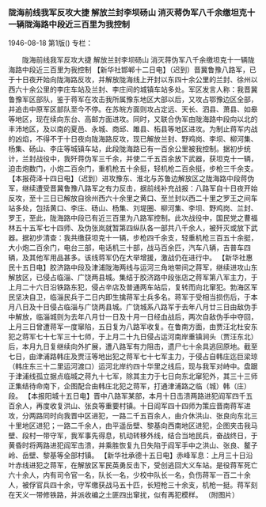 ### 陇海前线我军反攻大捷  解放兰封李坝砀山  消灭蒋伪军八千余缴坦克十一辆陇海路中段近三百里为我控制

1946-08-18
第1版()
专栏：

　　陇海前线我军反攻大捷
    解放兰封李坝砀山
    消灭蒋伪军八千余缴坦克十一辆陇海路中段近三百里为我控制
    【新华社邯郸十二日电】（迟到）晋冀鲁豫八路军，已于十日夜开始向陇海路反攻，并解放陇海线上开封以东四十余公里的兰封、徐州以西六十余公里的李庄车站及兰封、李庄间的城镇车站多处。军区发言人称：我晋冀鲁豫军区部队，鉴于蒋军在攻击我所属豫东地区大部以后，又攻占鄂豫边区全部，并追击中原军区部队至今不停。在苏皖方面则攻占定远、天长、泗县、萧县、如皋等地区，现在续向东台、高邮方面进攻。同时，又联合伪军由陇海路中段向以北的丰沛地区，及以南的夏邑、永城、商邱、雎县、柘县等地区进攻。为制止蒋军内战的凶焰，不得不于十日夜向陇海路反攻，现已解放兰封、野鸡岗、李坝、柳河集、杨集、砀山、李庄等城镇车站，此段陇海路已有一百余公里被我控制。据初步统计，兰封战役中，我歼蒋伪军三千余，并使二千五百余放下武器，获坦克十一辆，迫击炮数门，小炮二百余门，重机枪五十余挺，轻机枪二百余挺，步枪三千余支。
    【本报荷泽十四日电】（迟到）进攻豫东、淮北与苏鲁边解放区之陇海路中段蒋伪军，继续遭受晋冀鲁豫八路军之有力反击，据前线补充战报：八路军自十日夜开始反攻，至十三日已解放自徐州西六十余里之黄口、至兰封以西二十里之罗王之间车站多处，包括黄口、李庄、砀山、杨集、刘堤圈、柳河集、李坝、野鸡岗、兰封、罗王，至此，陇海路中段已有近三百里为八路军控制。此次战役中，国民党之曹福林五十五军七十四师、及伪张岚就暂第四纵队各一部共八千余人，被歼灭或放下武器。据初步清查：我共缴获坦克十一辆，步枪四千余支，轻重机枪三百五十余挺，大小炮二百余门，电台三部，电话机三十部，战马百余匹，汽车八辆，吉普车四辆，及其他军用品甚多。该线蒋军仍在大举增援，激战仍在进行中。
    【新华社惠民十五日电】胶济路中段及津浦陇海两线与运河三角地带间之蒋军，继续进攻山东解放区，已侵占临淄、广饶两县城。集结于胶济路中段张店之蒋军第八军主力，于上月二十六日沿铁路东犯，侵占辛店及普通两车站后，复转而向北窜犯。勃海区军民坚决自卫，临淄民兵于二日内即生擒蒋军士兵多名。蒋军于受相当损伤后，于本月八日及十日侵占临淄与广饶两县城。广饶城系八路军于去年八月廿三日由敌伪手中解放，临淄城则为去年八月廿一日及十月一日经血战后，两次自敌伪手中夺回，上月三日曾遭蒋军一度窜陷，五日复为八路军收复。在鲁南方面，由贾汪北杜安东犯之蒋军七十七军三十七师，于上月二十九日侵占运河南岸重镇涧头（贾汪东北）后，本月九日复继续向外扩展，遭八路军有力阻击，遗尸七十余具逃回原地。截至七日，由津浦路韩庄及贾汪等地出犯之蒋军七十七军主力，于侵占自韩庄迄巨梁琼（韩庄东三十二里运河渡口）运河北岸约四十华里之线后，现与我军对峙中。盘踞于津浦线孤立据点临城之蒋九十七军，除其主力于七日向东北窜犯外，其三十三师正集结待命南下，企图配合由韩庄北犯之蒋军，打通津浦路之临（城）韩（庄）段。
    【本报阳城十五日电】晋中八路军某部，本月十日击溃两路进犯阎军四千五百余人，再度收复洪山、张良等重要村镇。十日阎军四十四师为策应晋南蒋军进攻，分两路同时向我晋中区进犯，一路二千五百余人，由介休洪山、张良向东北三十里地区进犯；一路二千余人，由平遥岳壁、黎基向西南地区进犯，企图夹击我马壁、段村一带守军，我军事先得息，机动转移外线，结合当地民兵，奋战终日，于黄昏时将两路进犯阎军击溃，并乘胜恢复九日失陷于阎军手中之洪山、张良、鳌子岭、岳壁、黎基等全部村镇。
    【新华社承德十五日电】赤峰军息：上月三十日沿叶赤线进犯之蒋军，在解放区军民英勇反击下，受创逃回大义车站。是役蒋军死亡六十余人，内有司令官一名，队长一名，少校中队长一名，负伤蒋军一百二十余人，被俘官兵四十余，守军缴获战马五十匹，长短枪三十余支，机枪一挺。蒋军刻在天义一带修铁路，并派收编之土匪四出窜扰，似有再犯模样。
    （附图片）
